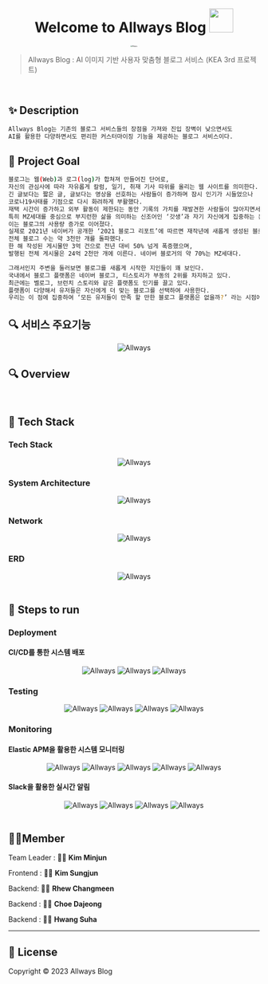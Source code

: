 <h1 align="center">Welcome to Allways Blog <img src="https://raw.githubusercontent.com/MartinHeinz/MartinHeinz/master/wave.gif" width="48px"></h1>
<p>
</p>

<center>
    <img src="/assets/img/allways.jpg" alt="Allways" style="zoom:20%;" align="center"/>
</center>



> Allways Blog : AI 이미지 기반 사용자 맞춤형 블로그 서비스 (KEA 3rd 프로젝트)

<br>

## ✨ Description

```sh
Allways Blog는 기존의 블로그 서비스들의 장점을 가져와 진입 장벽이 낮으면서도
AI를 활용한 다양하면서도 편리한 커스터마이징 기능을 제공하는 블로그 서비스이다.
```



## :pushpin: Project Goal

```sh
블로그는 웹(Web)과 로그(log)가 합쳐져 만들어진 단어로,
자신의 관심사에 따라 자유롭게 칼럼, 일기, 취재 기사 따위를 올리는 웹 사이트를 의미한다.
긴 글보다는 짧은 글, 글보다는 영상을 선호하는 사람들이 증가하며 잠시 인기가 시들었으나
코로나19사태를 기점으로 다시 화려하게 부활했다.
재택 시간이 증가하고 외부 활동이 제한되는 동안 기록의 가치를 재발견한 사람들이 많아지면서 블로그가 빛을 보게 되었다.
특히 MZ세대를 중심으로 부지런한 삶을 의미하는 신조어인 ‘갓생’과 자기 자신에게 집중하는 분위기가 인기를 얻었고,
이는 블로그의 사용량 증가로 이어졌다.
실제로 2021년 네이버가 공개한 ‘2021 블로그 리포트’에 따르면 재작년에 새롭게 생성된 블로그 수는 약 200만 개,
전체 블로그 수는 약 3천만 개를 돌파했다.
한 해 작성된 게시물만 3억 건으로 전년 대비 50% 넘게 폭증했으며,
발행된 전체 게시물은 24억 2천만 개에 이른다. 네이버 블로거의 약 70%는 MZ세대다.

그래서인지 주변을 둘러보면 블로그를 새롭게 시작한 지인들이 꽤 보인다.
국내에서 블로그 플랫폼은 네이버 블로그, 티스토리가 부동의 2위를 차지하고 있다.
최근에는 벨로그, 브런치 스토리와 같은 플랫폼도 인기를 끌고 있다.
플랫폼이 다양해서 유저들은 자신에게 더 맞는 블로그를 선택하여 사용한다.
우리는 이 점에 집중하여 ‘모든 유저들이 만족 할 만한 블로그 플랫폼은 없을까?’ 라는 시점에서 해당 프로젝트를 기획했다.

```



## :mag: 서비스 주요기능

<center>
    <img src="/assets/img/requirements.png" alt="Allways"  align="center"/>
</center>

## :mag: Overview



<br>

## :wrench: Tech Stack

### Tech Stack

<center>
    <img src="/assets/img/stack.png" alt="Allways"/>
</center>

### System Architecture

<center>
    <img src="/assets/img/arch.png" alt="Allways"/>
</center>

### Network

<center>
    <img src="/assets/img/network.png" alt="Allways"/>
</center>

### ERD

<center>
    <img src="/assets/img/erd.png" alt="Allways"/>
</center>


<br>

## :runner: Steps to run

### Deployment

#### CI/CD를 통한 시스템 배포

<center>
    <img src="/assets/img/deployment/deployment (1).PNG" alt="Allways"/>
    <img src="/assets/img/deployment/deployment (2).PNG" alt="Allways"/>
    <img src="/assets/img/deployment/deployment (3).PNG" alt="Allways"/>
</center>



### Testing

<center>
    <img src="/assets/img/testing/testing (1).PNG" alt="Allways"/>
    <img src="/assets/img/testing/testing (3).PNG" alt="Allways"/>
    <img src="/assets/img/testing/testing (4).PNG" alt="Allways"/>
    <img src="/assets/img/testing/testing (6).PNG" alt="Allways"/>
</center>


### Monitoring

#### Elastic APM을 활용한 시스템 모니터링
<center>
    <img src="/assets/img/monitoring/monitoring (1).PNG" alt="Allways"/>
    <img src="/assets/img/monitoring/monitoring (2).PNG" alt="Allways"/>
    <img src="/assets/img/monitoring/monitoring (3).PNG" alt="Allways"/>
    <img src="/assets/img/monitoring/monitoring (4).PNG" alt="Allways"/>
    <img src="/assets/img/monitoring/monitoring (5).PNG" alt="Allways"/>
</center>

#### Slack을 활용한 실시간 알림
<center>
    <img src="/assets/img/monitoring/monitoring (6).PNG" alt="Allways"/>
    <img src="/assets/img/monitoring/monitoring (7).PNG" alt="Allways"/>
    <img src="/assets/img/monitoring/monitoring (8).PNG" alt="Allways"/>
    <img src="/assets/img/monitoring/monitoring (9).PNG" alt="Allways"/>
</center>



<br>

## 🤼‍♂️Member

Team Leader : 👨‍💻 **Kim Minjun**

Frontend : 👨‍💻 **Kim Sungjun**

Backend: 👨‍💻 **Rhew Changmeen**

Backend : 👩‍💻 **Choe Dajeong**

Backend : 👨‍💻 **Hwang Suha**

<hr>

## 📝 License

Copyright © 2023  Allways Blog  <br>
